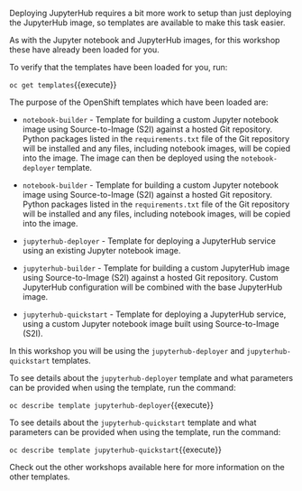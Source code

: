 Deploying JupyterHub requires a bit more work to setup than just deploying the JupyterHub image, so templates are available to make this task easier.

As with the Jupyter notebook and JupyterHub images, for this workshop these have already been loaded for you.

To verify that the templates have been loaded for you, run:

``oc get templates``{{execute}}

The purpose of the OpenShift templates which have been loaded are:

* `notebook-builder` - Template for building a custom Jupyter notebook image using Source-to-Image (S2I) against a hosted Git repository. Python packages listed in the `requirements.txt` file of the Git repository will be installed and any files, including notebook images, will be copied into the image. The image can then be deployed using the `notebook-deployer` template.

* `notebook-builder` - Template for building a custom Jupyter notebook image using Source-to-Image (S2I) against a hosted Git repository. Python packages listed in the `requirements.txt` file of the Git repository will be installed and any files, including notebook images, will be copied into the image.

* `jupyterhub-deployer` - Template for deploying a JupyterHub service using an existing Jupyter notebook image.

* `jupyterhub-builder` - Template for building a custom JupyterHub image using Source-to-Image (S2I) against a hosted Git repository. Custom JupyterHub configuration will be combined with the base JupyterHub image.

* `jupyterhub-quickstart` - Template for deploying a JupyterHub service, using a custom Jupyter notebook image built using Source-to-Image (S2I).

In this workshop you will be using the `jupyterhub-deployer` and `jupyterhub-quickstart` templates.

To see details about the `jupyterhub-deployer` template and what parameters can be provided when using the template, run the command:

``oc describe template jupyterhub-deployer``{{execute}}

To see details about the `jupyterhub-quickstart` template and what parameters can be provided when using the template, run the command:

``oc describe template jupyterhub-quickstart``{{execute}}

Check out the other workshops available here for more information on the other templates.
